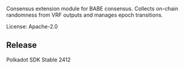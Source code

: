 Consensus extension module for BABE consensus. Collects on-chain randomness
from VRF outputs and manages epoch transitions.

License: Apache-2.0


## Release

Polkadot SDK Stable 2412
